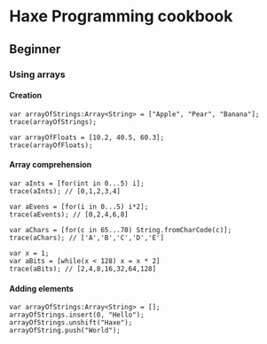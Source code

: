 # Haxe Programming cookbook
## Beginner  
### Using arrays
#### Creation
    var arrayOfStrings:Array<String> = ["Apple", "Pear", "Banana"];
    trace(arrayOfStrings);

    var arrayOfFloats = [10.2, 40.5, 60.3];
    trace(arrayOfFloats);
#### Array comprehension
    var aInts = [for(int in 0...5) i];
    trace(aInts); // [0,1,2,3,4]

    var aEvens = [for(i in 0...5) i*2];
    trace(aEvents); // [0,2,4,6,8]

    var aChars = [for(c in 65...70) String.fromCharCode(c)];
    trace(aChars); // ['A','B','C','D','E']

    var x = 1;
    var aBits = [while(x < 128) x = x * 2]
    trace(aBits); // [2,4,8,16,32,64,128]
#### Adding elements
    var arrayOfStrings:Array<String> = [];
    arrayOfStrings.insert(0, "Hello");
    arrayOfStrings.unshift("Haxe");
    arrayOfString.push("World");